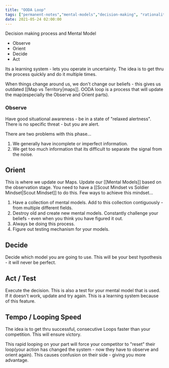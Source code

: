 ```yaml
---
title: "OODA Loop"
tags: ["permanent-notes","mental-models","decision-making", "rationality", "competition" ]
date: 2021-05-24 02:00:00
---
```


Decision making process and Mental Model

- Observe
- Orient
- Decide
- Act

Its a learning system - lets you operate in uncertainty. The idea is to get thru the process quickly and do it multiple times.

When things change around us, we don't change our beliefs - this gives us outdated [[Map vs Territory|maps]]. OODA loop is a process that will update the map(especially the Observe and Orient parts).

### Observe

Have good situational awareness - be in a state of "relaxed alertness". There is no specific threat - but you are alert. 

There are two problems with this phase...

1. We generally have incomplete or imperfect information.
2. We get too much information that its difficult to separate the signal from the noise.

## Orient

This is where we update our Maps. Update our [[Mental Models]] based on the observation stage. You need to have a [[Scout Mindset vs Soldier Mindset|Scout Mindset]] to do this. Few ways to achieve this mindset...

1. Have a collection of mental models. Add to this collection contiguously - from multiple different fields.
2. Destroy old and create new mental models. Constantly challenge your beliefs - even when you think you have figured it out.
3. Always be doing this process.
4. Figure out testing mechanism for your models.

## Decide

Decide which model you are going to use. This will be your best hypothesis - it will never be perfect.

## Act / Test

Execute the decision. This is also a test for your mental model that is used. If it doesn't work, update and try again. This is a learning system because of this feature.

## Tempo / Looping Speed

The idea is to get thru successful, consecutive Loops faster than your competition. This will ensure victory.

This rapid looping on your part will force your competitor to "reset" their loop(your action has changed the system - now they have to observe and orient again). This causes confusion on their side - giving you more advantage.